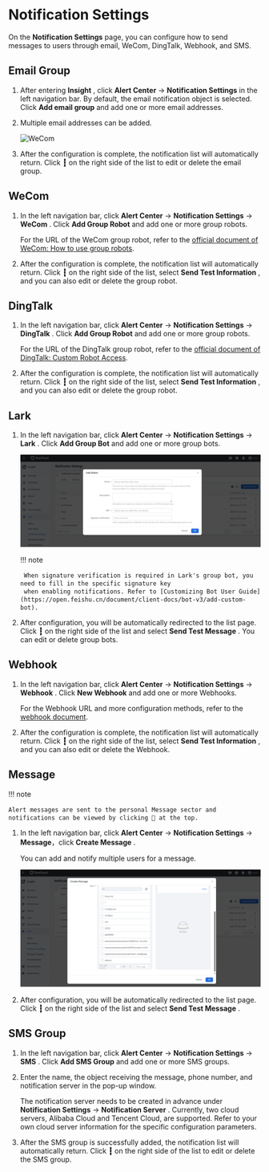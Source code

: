 # Notification Settings

On the __Notification Settings__ page, you can configure how to send messages to users through email, WeCom, DingTalk, Webhook, and SMS.

## Email Group

1. After entering __Insight__ , click __Alert Center__ -> __Notification Settings__ in the left navigation bar. 
   By default, the email notification object is selected. Click __Add email group__ and add one or more email addresses.

2. Multiple email addresses can be added.

    ![WeCom](https://docs.daocloud.io/daocloud-docs-images/docs/en/docs/insight/images/notify02.png)

3. After the configuration is complete, the notification list will automatically return. Click __┇__ on the right side 
   of the list to edit or delete the email group.

## WeCom

1. In the left navigation bar, click __Alert Center__ -> __Notification Settings__ -> __WeCom__ . Click __Add Group Robot__ and add one or more group robots.

    For the URL of the WeCom group robot, refer to the [official document of WeCom: How to use group robots](https://developers.weixin.qq.com/doc/offiaccount/Getting_Started/Overview.html).

2. After the configuration is complete, the notification list will automatically return. Click __┇__ on the right side 
   of the list, select __Send Test Information__ , and you can also edit or delete the group robot.

## DingTalk

1. In the left navigation bar, click __Alert Center__ -> __Notification Settings__ -> __DingTalk__ . 
   Click __Add Group Robot__ and add one or more group robots.

    For the URL of the DingTalk group robot, refer to the [official document of DingTalk: Custom Robot Access](https://developers.dingtalk.com/document/robots/custom-robot-access).

2. After the configuration is complete, the notification list will automatically return. Click __┇__ on the right 
   side of the list, select __Send Test Information__ , and you can also edit or delete the group robot.

## Lark

1. In the left navigation bar, click __Alert Center__ -> __Notification Settings__ -> __Lark__ . Click __Add Group Bot__ 
   and add one or more group bots.

    ![Lark](../images/notify-01.png)

    !!! note

        When signature verification is required in Lark's group bot, you need to fill in the specific signature key 
        when enabling notifications. Refer to [Customizing Bot User Guide](https://open.feishu.cn/document/client-docs/bot-v3/add-custom-bot).

2. After configuration, you will be automatically redirected to the list page. Click __┇__ on the right side of the list 
   and select __Send Test Message__ . You can edit or delete group bots.

## Webhook

1. In the left navigation bar, click __Alert Center__ -> __Notification Settings__ -> __Webhook__ . 
   Click __New Webhook__ and add one or more Webhooks.

    For the Webhook URL and more configuration methods, refer to the [webhook document](https://github.com/webhooksite/webhook.site).

2. After the configuration is complete, the notification list will automatically return. Click __┇__ on the right side 
   of the list, select __Send Test Information__ , and you can also edit or delete the Webhook.

## Message

!!! note

    Alert messages are sent to the personal Message sector and notifications can be viewed by clicking 🔔 at the top.

1. In the left navigation bar, click __Alert Center__ -> __Notification Settings__ -> __Message__，click __Create Message__ .

    You can add and notify multiple users for a message.

    ![message](../images/notify-02.png)

2. After configuration, you will be automatically redirected to the list page. Click __┇__ on the right side of 
   the list and select __Send Test Message__ .

## SMS Group

1. In the left navigation bar, click __Alert Center__ -> __Notification Settings__ -> __SMS__ . Click __Add SMS Group__ 
   and add one or more SMS groups.

2. Enter the name, the object receiving the message, phone number, and notification server in the pop-up window.

    The notification server needs to be created in advance under __Notification Settings__ -> __Notification Server__ . 
    Currently, two cloud servers, Alibaba Cloud and Tencent Cloud, are supported. Refer to your own 
    cloud server information for the specific configuration parameters.

3. After the SMS group is successfully added, the notification list will automatically return. Click __┇__ on the 
   right side of the list to edit or delete the SMS group.
